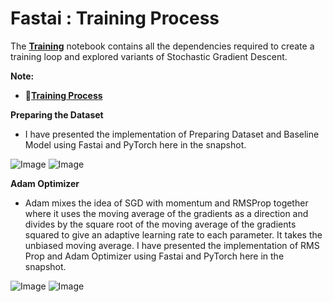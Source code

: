 # **Fastai : Training Process**

The [**Training**](https://github.com/ThinamXx/Fastai/blob/main/15.%20Training%20Process/Training.ipynb) notebook contains all the dependencies required to create a training loop and explored variants of Stochastic Gradient Descent. 

**Note:**
- 📑[**Training Process**](https://nbviewer.jupyter.org/github/ThinamXx/Fastai/blob/main/15.%20Training%20Process/Training.ipynb)

**Preparing the Dataset**
- I have presented the implementation of Preparing Dataset and Baseline Model using Fastai and PyTorch here in the snapshot. 

![Image](https://github.com/ThinamXx/300Days__MachineLearningDeepLearning/blob/main/Images/Day%20259.PNG)
![Image](https://github.com/ThinamXx/300Days__MachineLearningDeepLearning/blob/main/Images/Day%20260.PNG)

**Adam Optimizer**
- Adam mixes the idea of SGD with momentum and RMSProp together where it uses the moving average of the gradients as a direction and divides by the square root of the moving average of the gradients squared to give an adaptive learning rate to each parameter. It takes the unbiased moving average. I have presented the implementation of RMS Prop and Adam Optimizer using Fastai and PyTorch here in the snapshot.

![Image](https://github.com/ThinamXx/300Days__MachineLearningDeepLearning/blob/main/Images/Day%20262.PNG)
![Image](https://github.com/ThinamXx/300Days__MachineLearningDeepLearning/blob/main/Images/Day%20263.PNG)
